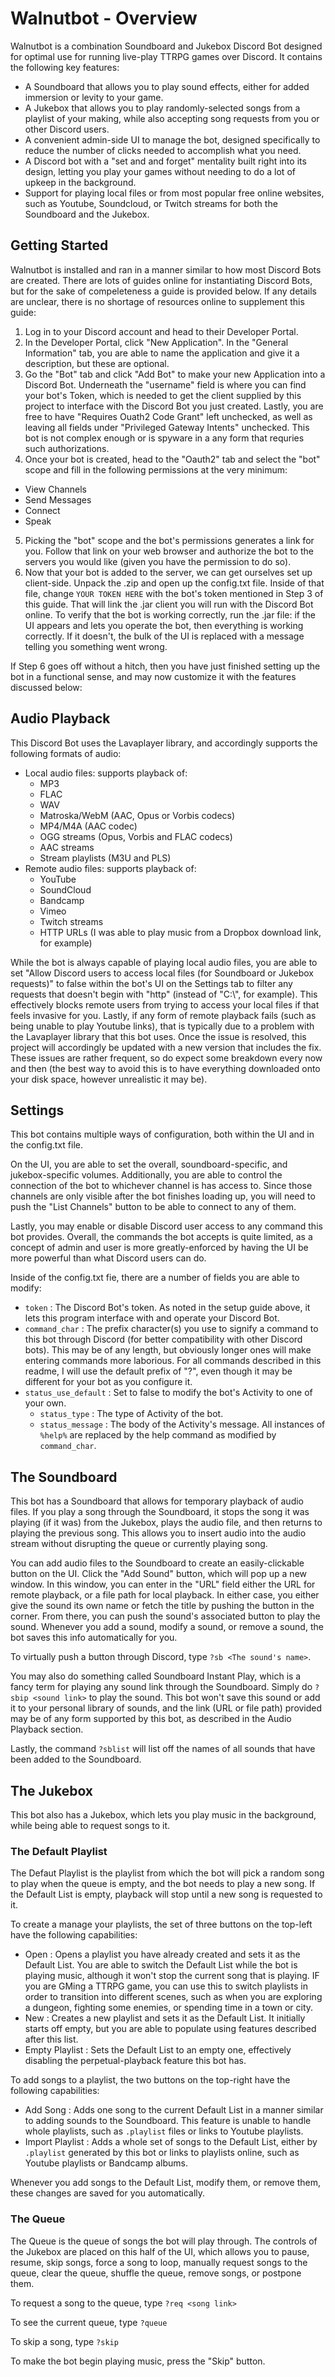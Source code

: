 # Walnutbot - Overview

  Walnutbot is a combination Soundboard and Jukebox Discord Bot designed for optimal use for running live-play TTRPG games over Discord. It contains the following key features:
* A Soundboard that allows you to play sound effects, either for added immersion or levity to your game.
* A Jukebox that allows you to play randomly-selected songs from a playlist of your making, while also accepting song requests from you or other Discord users.
* A convenient admin-side UI to manage the bot, designed specifically to reduce the number of clicks needed to accomplish what you need.
* A Discord bot with a "set and and forget" mentality built right into its design, letting you play your games without needing to do a lot of upkeep in the background.
* Support for playing local files or from most popular free online websites, such as Youtube, Soundcloud, or Twitch streams for both the Soundboard and the Jukebox.

## Getting Started

Walnutbot is installed and ran in a manner similar to how most Discord Bots are created. There are lots of guides online for instantiating Discord Bots, but for the sake of compeleteness a guide is provided below. If any details are unclear, there is no shortage of resources online to supplement this guide:

1) Log in to your Discord account and head to their Developer Portal.
2) In the Developer Portal, click "New Application". In the "General Information" tab, you are able to name the application and give it a description, but these are optional.
3) Go the "Bot" tab and click "Add Bot" to make your new Application into a Discord Bot. Underneath the "username" field is where you can find your bot's Token, which is needed to get the client supplied by this project to interface with the Discord Bot you just created. Lastly, you are free to have "Requires Ouath2 Code Grant" left unchecked, as well as leaving all fields under "Privileged Gateway Intents" unchecked. This bot is not complex enough or is spyware in a any form that requries such authorizations.
4) Once your bot is created, head to the "Oauth2" tab and select the "bot" scope and fill in the following permissions at the very minimum:
  * View Channels
  * Send Messages
  * Connect
  * Speak
5) Picking the "bot" scope and the bot's permissions generates a link for you. Follow that link on your web browser and authorize the bot to the servers you would like (given you have the permission to do so).
6) Now that your bot is added to the server, we can get ourselves set up client-side. Unpack the .zip and open up the config.txt file. Inside of that file, change `YOUR TOKEN HERE` with the bot's token mentioned in Step 3 of this guide. That will link the .jar client you will run with the Discord Bot online. To verify that the bot is working correctly, run the .jar file: if the UI appears and lets you operate the bot, then everything is working correctly. If it doesn't, the bulk of the UI is replaced with a message telling you something went wrong.

If Step 6 goes off without a hitch, then you have just finished setting up the bot in a functional sense, and may now customize it with the features discussed below:

## Audio Playback

This Discord Bot uses the Lavaplayer library, and accordingly supports the following formats of audio:
* Local audio files: supports playback of:
  *  MP3
  *  FLAC
  *  WAV
  *  Matroska/WebM (AAC, Opus or Vorbis codecs)
  *  MP4/M4A (AAC codec)
  *  OGG streams (Opus, Vorbis and FLAC codecs)
  *  AAC streams
  *  Stream playlists (M3U and PLS)
* Remote audio files: supports playback of:
  * YouTube
  * SoundCloud
  *  Bandcamp
  *  Vimeo
  *  Twitch streams
  *  HTTP URLs (I was able to play music from a Dropbox download link, for example)
  
While the bot is always capable of playing local audio files, you are able to set "Allow Discord users to access local files (for Soundboard or Jukebox requests)" to false within the bot's UI on the Settings tab to filter any requests that doesn't begin with "http" (instead of "C:\\", for example). This effectively blocks remote users from trying to access your local files if that feels invasive for you.
Lastly, if any form of remote playback fails (such as being unable to play Youtube links), that is typically due to a problem with the Lavaplayer library that this bot uses. Once the issue is resolved, this project will accordingly be updated with a new version that includes the fix. These issues are rather frequent, so do expect some breakdown every now and then (the best way to avoid this is to have everything downloaded onto your disk space, however unrealistic it may be).

## Settings

This bot contains multiple ways of configuration, both within the UI and in the config.txt file.

On the UI, you are able to set the overall, soundboard-specific, and jukebox-specific volumes. Additionally, you are able to control the connection of the bot to whichever channel is has access to. Since those channels are only visible after the bot finishes loading up, you will need to push the "List Channels" button to be able to connect to any of them.

Lastly, you may enable or disable Discord user access to any command this bot provides. Overall, the commands the bot accepts is quite limited, as a concept of admin and user is more greatly-enforced by having the UI be more powerful than what Discord users can do.

Inside of the config.txt fie, there are a number of fields you are able to modify:
 * `token` : The Discord Bot's token. As noted in the setup guide above, it lets this program interface with and operate your Discord Bot.
 * `command_char` : The prefix character(s) you use to signify a command to this bot through Discord (for better compatibility with other Discord bots). This may be of any length, but obviously longer ones will make entering commands more laborious. For all commands described in this readme, I will use the default prefix of "?", even though it may be different for your bot as you configure it.
 * `status_use_default` : Set to false to modify the bot's Activity to one of your own.
   * `status_type` : The type of Activity of the bot.
   * `status_message` : The body of the Activity's message. All instances of `%help%` are replaced by the help command as modified by `command_char`.

## The Soundboard

This bot has a Soundboard that allows for temporary playback of audio files. If you play a song through the Soundboard, it stops the song it was playing (if it was) from the Jukebox, plays the audio file, and then returns to playing the previous song. This allows you to insert audio into the audio stream without disrupting the queue or currently playing song.

You can add audio files to the Soundboard to create an easily-clickable button on the UI. Click the "Add Sound" button, which will pop up a new window. In this window, you can enter in the "URL" field either the URL for remote playback, or a file path for local playback. In either case, you either give the sound its own name or fetch the title by pushing the button in the corner. From there, you can push the sound's associated button to play the sound. Whenever you add a sound, modify a sound, or remove a sound, the bot saves this info automatically for you.

To virtually push a button through Discord, type `?sb <The sound's name>`.

You may also do something called Soundboard Instant Play, which is a fancy term for playing any sound link through the Soundboard. Simply do `?sbip <sound link>` to play the sound. This bot won't save this sound or add it to your personal library of sounds, and the link (URL or file path) provided may be of any form supported by this bot, as described in the Audio Playback section.

Lastly, the command `?sblist` will list off the names of all sounds that have been added to the Soundboard.

## The Jukebox

This bot also has a Jukebox, which lets you play music in the background, while being able to request songs to it.

### The Default Playlist

The Defaut Playlist is the playlist from which the bot will pick a random song to play when the queue is empty, and the bot needs to play a new song. If the Default List is empty, playback will stop until a new song is requested to it. 

To create a manage your playlists, the set of three buttons on the top-left have the following capabilities:
* Open : Opens a playlist you have already created and sets it as the Default List. You are able to switch the Default List while the bot is playing music, although it won't stop the current song that is playing. IF you are GMing a TTRPG game, you can use this to switch playlists in order to transition into different scenes, such as when you are exploring a dungeon, fighting some enemies, or spending time in a town or city.
* New : Creates a new playlist and sets it as the Default List. It initially starts off empty, but you are able to populate using features described after this list.
* Empty Playlist : Sets the Default List to an empty one, effectively disabling the perpetual-playback feature this bot has.
 
To add songs to a playlist, the two buttons on the top-right have the following capabilities:
* Add Song : Adds one song to the current Default List in a manner similar to adding sounds to the Soundboard. This feature is unable to handle whole playlists, such as `.playlist` files or links to Youtube playlists.
* Import Playlist : Adds a whole set of songs to the Default List, either by `.playlist` generated by this bot or links to playlists online, such as Youtube playlists or Bandcamp albums.

Whenever you add songs to the Default List, modify them, or remove them, these changes are saved for you automatically.

### The Queue

The Queue is the queue of songs the bot will play through. The controls of the Jukebox are placed on this half of the UI, which allows you to pause, resume, skip songs, force a song to loop, manually request songs to the queue, clear the queue, shuffle the queue, remove songs, or postpone them.

To request a song to the queue, type `?req <song link>`

To see the current queue, type `?queue`

To skip a song, type `?skip`

To make the bot begin playing music, press the "Skip" button.
